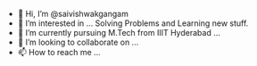 - 👋 Hi, I’m @saivishwakgangam
- 👀 I’m interested in ... Solving Problems and Learning new stuff.
- 🌱 I’m currently pursuing M.Tech from IIIT Hyderabad ... 
- 💞️ I’m looking to collaborate on ...
- 📫 How to reach me ...

<!---
saivishwakgangam/saivishwakgangam is a ✨ special ✨ repository because its `README.md` (this file) appears on your GitHub profile.
You can click the Preview link to take a look at your changes.
--->
